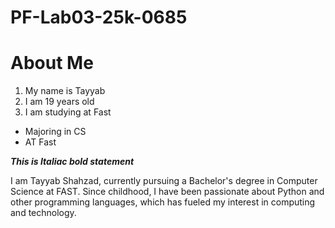 # PF-Lab03-25k-0685
# About Me
1. My name is Tayyab
2. I am 19 years old
3. I am studying at Fast
- Majoring in CS
- AT Fast

**_This is Italiac bold statement_**

I am Tayyab Shahzad, currently pursuing a Bachelor's degree in Computer Science at FAST. Since childhood, I have been passionate about Python and other programming languages, which has fueled my interest in computing and technology.
